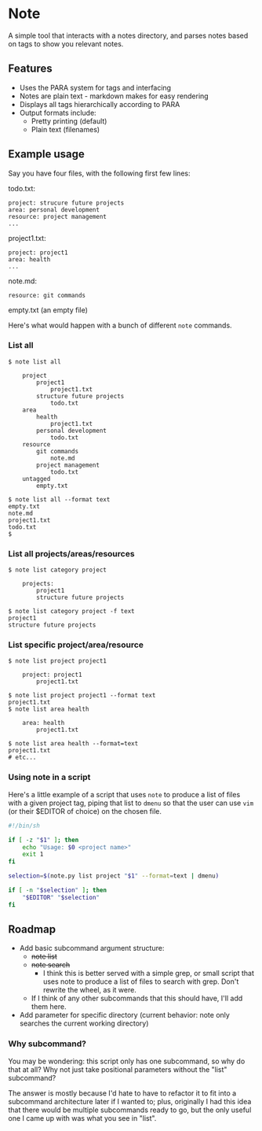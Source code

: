 # Note
A simple tool that interacts with a notes directory, and parses notes 
based on tags to show you relevant notes.

## Features

+ Uses the PARA system for tags and interfacing
+ Notes are plain text - markdown makes for easy rendering
+ Displays all tags hierarchically according to PARA
+ Output formats include:
    + Pretty printing (default)
    + Plain text (filenames)

## Example usage

Say you have four files, with the following first few lines:

todo.txt:
```
project: strucure future projects
area: personal development
resource: project management
...
```

project1.txt:
```
project: project1
area: health
...
```

note.md:
```
resource: git commands
```

empty.txt (an empty file)

Here's what would happen with a bunch of different `note` commands.

### List all

```
$ note list all

    project
        project1
            project1.txt
        structure future projects
            todo.txt
    area
        health
            project1.txt
        personal development
            todo.txt
    resource
        git commands
            note.md
        project management
            todo.txt
    untagged
        empty.txt

$ note list all --format text
empty.txt
note.md
project1.txt
todo.txt
$
```

### List all projects/areas/resources

```
$ note list category project

    projects:
        project1
        structure future projects

$ note list category project -f text
project1
structure future projects
```

### List specific project/area/resource

```
$ note list project project1

    project: project1
        project1.txt

$ note list project project1 --format text
project1.txt
$ note list area health

    area: health
        project1.txt

$ note list area health --format=text
project1.txt
# etc...
```

### Using note in a script
Here's a little example of a script that uses `note` to produce a list 
of files with a given project tag, piping that list to `dmenu` so that 
the user can use `vim` (or their $EDITOR of choice) on the chosen file.

```sh
#!/bin/sh

if [ -z "$1" ]; then
    echo "Usage: $0 <project name>"
    exit 1
fi

selection=$(note.py list project "$1" --format=text | dmenu)

if [ -n "$selection" ]; then
    "$EDITOR" "$selection"
fi
```

## Roadmap

+ Add basic subcommand argument structure:
    + ~~note list~~
    + ~~note search~~
        + I think this is better served with a simple grep, or small 
        script that uses note to produce a list of files to search with 
        grep. Don't rewrite the wheel, as it were.
    + If I think of any other subcommands that this should have, I'll 
    add them here.
+ Add parameter for specific directory (current behavior: note only 
searches the current working directory)

### Why subcommand?
You may be wondering: this script only has one subcommand, so why do 
that at all? Why not just take positional parameters without the "list" 
subcommand?

The answer is mostly because I'd hate to have to refactor it to fit 
into a subcommand architecture later if I wanted to; plus, originally I 
had this idea that there would be multiple subcommands ready to go, but 
the only useful one I came up with was what you see in "list".
